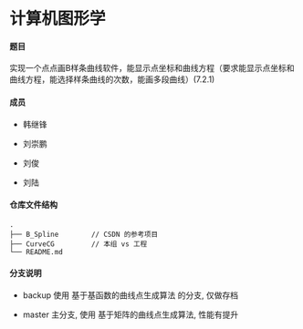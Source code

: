 # 计算机图形学

#### 题目

实现一个点点画B样条曲线软件，能显示点坐标和曲线方程（要求能显示点坐标和曲线方程，能选择样条曲线的次数，能画多段曲线）(7.2.1)

#### 成员

- 韩继锋

- 刘崇鹏

- 刘俊

- 刘陆

#### 仓库文件结构

```
.
├── B_Spline        // CSDN 的参考项目
├── CurveCG         // 本组 vs 工程
└── README.md
```

#### 分支说明

- backup 使用 基于基函数的曲线点生成算法 的分支, 仅做存档

- master 主分支, 使用 基于矩阵的曲线点生成算法, 性能有提升